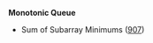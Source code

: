 **Monotonic Queue**
- Sum of Subarray Minimums ([907](https://leetcode.com/problems/sum-of-subarray-minimums/))
